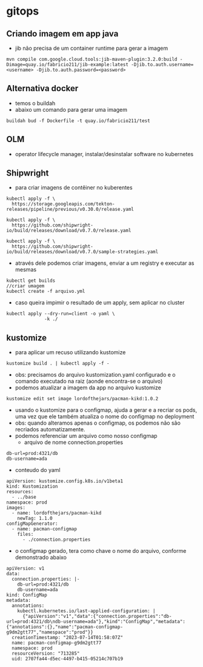 # gitops

## Criando imagem em app java
- jib não precisa de um container runtime para gerar a imagem
```
mvn compile com.google.cloud.tools:jib-maven-plugin:3.2.0:build -Dimage=quay.io/fabricio211/jib-example:latest -Djib.to.auth.username=<username> -Djib.to.auth.password=<password>

```

## Alternativa docker
- temos o buildah
- abaixo um comando para gerar uma imagem 
```
buildah bud -f Dockerfile -t quay.io/fabricio211/test
```

## OLM
- operator lifecycle manager, instalar/desinstalar software no kubernetes

## Shipwright
- para criar imagens de contêiner no kuberentes
```
kubectl apply -f \
  https://storage.googleapis.com/tekton-releases/pipeline/previous/v0.30.0/release.yaml

kubectl apply -f \
  https://github.com/shipwright-io/build/releases/download/v0.7.0/release.yaml

kubectl apply -f \
  https://github.com/shipwright-io/build/releases/download/v0.7.0/sample-strategies.yaml
```
- através dele podemos criar imagens, enviar a um registry e executar as mesmas
```
kubectl get builds
//criar umagem
kubectl create -f arquivo.yml
```

- caso queira impimir o resultado de um apply, sem aplicar no cluster
```
kubectl apply --dry-run=client -o yaml \ 
              -k ./ 
```

## kustomize
- para aplicar um recuso utilizando kustomize
```
kustomize build . | kubectl apply -f -
```
- obs: precisamos do arquivo kustomization.yaml configurado e o comando executado na raiz (aonde encontra-se o arquivo)
- podemos atualizar a imagem da app no arquivo kustomize
```
kustomize edit set image lordofthejars/pacman-kikd:1.0.2
```
- usando o kustomize para o configmap, ajuda a gerar e a recriar os pods, uma vez que ele também atualiza o nome do configmap no deployment
- obs: quando alteramos apenas o configmap, os podemos não são recriados automatizamente.
- podemos referenciar um arquivo como nosso configmap
  - arquivo de nome connection.properties
```
db-url=prod:4321/db
db-username=ada
```
  - conteudo do yaml
```
apiVersion: kustomize.config.k8s.io/v1beta1
kind: Kustomization
resources:
  - ../base
namespace: prod
images:
  - name: lordofthejars/pacman-kikd
    newTag: 1.1.0
configMapGenerator:
  - name: pacman-configmap
    files:
      - ./connection.properties
```
  - o configmap gerado, tera como chave o nome do arquivo, conforme demonstrado abaixo
```
apiVersion: v1
data:
  connection.properties: |-
    db-url=prod:4321/db
    db-username=ada
kind: ConfigMap
metadata:
  annotations:
    kubectl.kubernetes.io/last-applied-configuration: |
      {"apiVersion":"v1","data":{"connection.properties":"db-url=prod:4321/db\ndb-username=ada"},"kind":"ConfigMap","metadata":{"annotations":{},"name":"pacman-configmap-g9dm2gtt77","namespace":"prod"}}
  creationTimestamp: "2023-07-14T01:58:07Z"
  name: pacman-configmap-g9dm2gtt77
  namespace: prod
  resourceVersion: "713285"
  uid: 2707fa44-d5ec-4497-b415-05214c707b19

```
